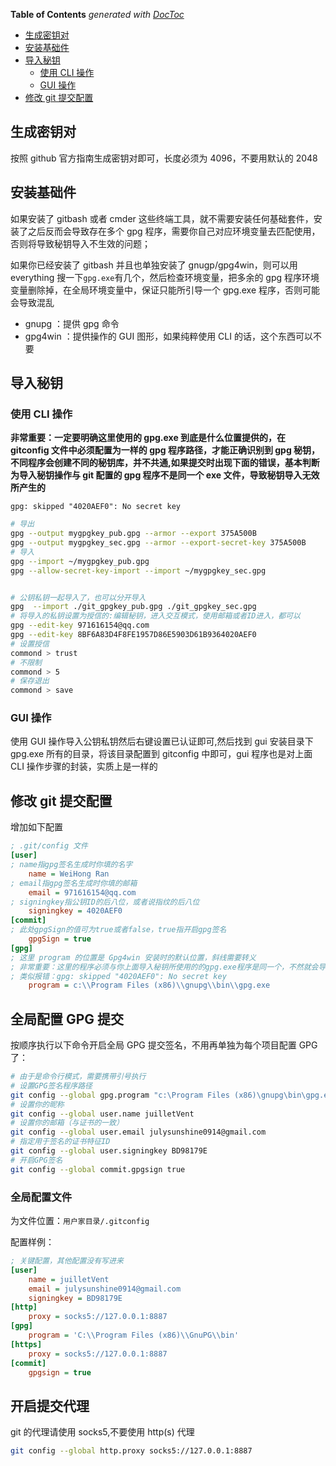 <!-- START doctoc generated TOC please keep comment here to allow auto update -->
<!-- DON'T EDIT THIS SECTION, INSTEAD RE-RUN doctoc TO UPDATE -->

**Table of Contents** _generated with [DocToc](https://github.com/thlorenz/doctoc)_

- [生成密钥对](#%E7%94%9F%E6%88%90%E5%AF%86%E9%92%A5%E5%AF%B9)
- [安装基础件](#%E5%AE%89%E8%A3%85%E5%9F%BA%E7%A1%80%E4%BB%B6)
- [导入秘钥](#%E5%AF%BC%E5%85%A5%E7%A7%98%E9%92%A5)
  - [使用 CLI 操作](#%E4%BD%BF%E7%94%A8-cli-%E6%93%8D%E4%BD%9C)
  - [GUI 操作](#gui-%E6%93%8D%E4%BD%9C)
- [修改 git 提交配置](#%E4%BF%AE%E6%94%B9-git-%E6%8F%90%E4%BA%A4%E9%85%8D%E7%BD%AE)

<!-- END doctoc generated TOC please keep comment here to allow auto update -->

## 生成密钥对

按照 github 官方指南生成密钥对即可，长度必须为 4096，不要用默认的 2048

## 安装基础件

如果安装了 gitbash 或者 cmder 这些终端工具，就不需要安装任何基础套件，安装了之后反而会导致存在多个 gpg 程序，需要你自己对应环境变量去匹配使用，否则将导致秘钥导入不生效的问题；

如果你已经安装了 gitbash 并且也单独安装了 gnugp/gpg4win，则可以用 everything 搜一下`gpg.exe`有几个，然后检查环境变量，把多余的 gpg 程序环境变量删除掉，在全局环境变量中，保证只能所引导一个 gpg.exe 程序，否则可能会导致混乱

- gnupg ：提供 gpg 命令
- gpg4win ：提供操作的 GUI 图形，如果纯粹使用 CLI 的话，这个东西可以不要

## 导入秘钥

### 使用 CLI 操作

**非常重要：一定要明确这里使用的 gpg.exe 到底是什么位置提供的，在 gitconfig 文件中必须配置为一样的 gpg 程序路径，才能正确识别到 gpg 秘钥，不同程序会创建不同的秘钥库，并不共通,如果提交时出现下面的错误，基本判断为导入秘钥操作与 git 配置的 gpg 程序不是同一个 exe 文件，导致秘钥导入无效所产生的**

```
gpg: skipped "4020AEF0": No secret key
```

```bash
# 导出
gpg --output mygpgkey_pub.gpg --armor --export 375A500B
gpg --output mygpgkey_sec.gpg --armor --export-secret-key 375A500B
# 导入
gpg --import ~/mygpgkey_pub.gpg
gpg --allow-secret-key-import --import ~/mygpgkey_sec.gpg


# 公钥私钥一起导入了，也可以分开导入
gpg  --import ./git_gpgkey_pub.gpg ./git_gpgkey_sec.gpg
# 将导入的私钥设置为授信的:编辑秘钥，进入交互模式，使用邮箱或者ID进入，都可以
gpg --edit-key 971616154@qq.com
gpg --edit-key 8BF6A83D4F8FE1957D86E5903D61B9364020AEF0
# 设置授信
commond > trust
# 不限制
commond > 5
# 保存退出
commond > save
```

### GUI 操作

使用 GUI 操作导入公钥私钥然后右键设置已认证即可,然后找到 gui 安装目录下 gpg.exe 所有的目录，将该目录配置到 gitconfig 中即可，gui 程序也是对上面 CLI 操作步骤的封装，实质上是一样的

## 修改 git 提交配置

增加如下配置

```ini
; .git/config 文件
[user]
; name指gpg签名生成时你填的名字
    name = WeiHong Ran
; email指gpg签名生成时你填的邮箱
    email = 971616154@qq.com
; signingkey指公钥ID的后八位，或者说指纹的后八位
    signingkey = 4020AEF0
[commit]
; 此处gpgSign的值可为true或者false，true指开启gpg签名
    gpgSign = true
[gpg]
; 这里 program 的位置是 Gpg4win 安装时的默认位置，斜线需要转义
; 非常重要：这里的程序必须与你上面导入秘钥所使用的的gpg.exe程序是同一个，不然就会导致秘钥找不到
; 类似报错：gpg: skipped "4020AEF0": No secret key
	program = c:\\Program Files (x86)\\gnupg\\bin\\gpg.exe
```

## 全局配置 GPG 提交

按顺序执行以下命令开启全局 GPG 提交签名，不用再单独为每个项目配置 GPG 了：

```bash
# 由于是命令行模式，需要携带引号执行
# 设置GPG签名程序路径
git config --global gpg.program "c:\Program Files (x86)\gnupg\bin\gpg.exe"
# 设置你的昵称
git config --global user.name juilletVent
# 设置你的邮箱（与证书的一致）
git config --global user.email julysunshine0914@gmail.com
# 指定用于签名的证书特征ID
git config --global user.signingkey BD98179E
# 开启GPG签名
git config --global commit.gpgsign true
```

### 全局配置文件

为文件位置：`用户家目录/.gitconfig`

配置样例：

```ini
; 关键配置，其他配置没有写进来
[user]
	name = juilletVent
	email = julysunshine0914@gmail.com
	signingkey = BD98179E
[http]
	proxy = socks5://127.0.0.1:8887
[gpg]
	program = 'C:\\Program Files (x86)\\GnuPG\\bin'
[https]
	proxy = socks5://127.0.0.1:8887
[commit]
	gpgsign = true

```

## 开启提交代理

git 的代理请使用 socks5,不要使用 http(s) 代理

```bash
git config --global http.proxy socks5://127.0.0.1:8887
```
